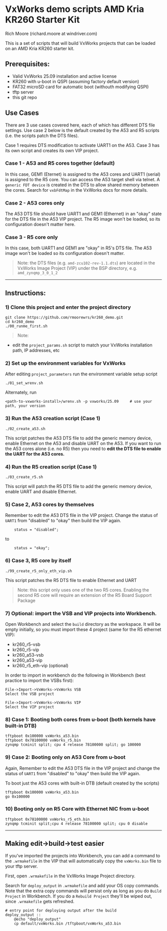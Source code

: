 # VxWorks demo scripts AMD Kria KR260 Starter Kit
Rich Moore (richard.moore at windriver.com)

This is a set of scripts that will build VxWorks projects that can be loaded on an AMD Kria KR260 starter kit. 

## Prerequisites: 
- Valid VxWorks 25.09 installation and active license
- KR260 with u-boot in QSPI (assuming factory default version)
- FAT32 microSD card for automatic boot (withouth modifying QSPI)
- tftp server
- this git repo

## Use Cases
There are 3 use cases covered here, each of which has different DTS file settings. Use case 2 below is the default created by the A53 and R5 scripts (i.e. the scripts patch the DTS files).  

Case 1 requires DTS modification to activate UART1 on the A53. Case 3 has its own script and creates its own VIP project. 

### Case 1 - A53 and R5 cores together (default)
In this case, GEM1 (Eternet) is assigned to the A53 cores and UART1 (serial) is assigned to the R5 core. You can access the A53 target shell via telnet. A `generic FDT device` is created in the DTS to allow shared memory between the cores. Search for `vxbFdtMap` in the VxWorks docs for more details. 

### Case 2 - A53 cores only 
The A53 DTS file should have UART1 and GEM1 (Ethernet) in an "okay" state for the DTS file in the A53 VIP project. The R5 image won't be loaded, so its configuration doesn't matter here. 

### Case 3 - R5 core only
In this case, both UART1 and GEM1 are "okay" in R5's DTS file. The A53 image won't be loaded so its configuration doesn't matter. 

> Note: the DTS files (e.g. `amd-zcu102-rev-1.1.dts`) are located in the VxWorks Image Project (VIP) under the BSP directory, e.g. `amd_zynqmp_3_0_1_2`

---

## Instructions:

### 1) Clone this project and enter the project directory

```
git clone https://github.com/rmoorewrs/kr260_demo.git
cd kr260_demo
./00_runme_first.sh
```
>Note: 
- edit the `project_params.sh` script to match your VxWorks installation path, IP addresses, etc

### 2) Set up the environment variables for VxWorks

After editing `project_parameters` run the environment variable setup script
```
./01_set_wrenv.sh
```

 Alternately, run 
 ```
 <path-to-vxworks-install>/wrenv.sh -p vxworks/25.09     # use your path, your version
 ```

### 3) Run the A53 creation script (Case 1)
```
./02_create_a53.sh
```
This script patches the A53 DTS file to add the generic memory device, enable Ethernet on the A53 and disable UART on the A53. If you want to run the A53 cores alone (i.e. no R5) then you need to **edit the DTS file to enable the UART for the A53 cores.**  

### 4) Run the R5 creation script (Case 1)
```
./03_create_r5.sh
```
This script will patch the R5 DTS file to add the generic memory device, enable UART and disable Ethernet. 

### 5) Case 2, A53 cores by themselves
Remember to edit the A53 DTS file in the VIP project. Change the status of `UART1` from "disabled" to "okay" then build the VIP again. 
```
    status = "disabled";
```
to
```
    status = "okay";
```

### 6) Case 3, R5 core by itself
```
./99_create_r5_only_eth_vip.sh
```
This script patches the R5 DTS file to enable Ethernet and UART

>Note: this script only uses one of the two R5 cores. Enabling the second R5 core will require an extension of the R5 Board Support Package 

### 7) Optional: import the VSB and VIP projects into Workbench. 

Open Workbench and select the `build` directory as the workspace. It will be empty initially, so you must import these 4 project (same for the R5 ethernet VIP):
- kr260_r5-vsb
- kr260_r5-vip
- kr260_a53-vsb
- kr260_a53-vip
- kr260_r5_eth-vip (optional)

In order to import in workbench do the following in Workbench (best practice to import the VSBs first):
```
File->Import->VxWorks->VxWorks VSB
Select the VSB project

File->Import->VxWorks->VxWorks VIP
Select the VIP project
```

### 8) Case 1: Booting both cores from u-boot (both kernels have built-in DTB)

```
tftpboot 0x100000 vxWorks_a53.bin
tftpboot 0x78100000 vxWorks_r5.bin
zynqmp tcminit split; cpu 4 release 78100000 split; go 100000
```

### 9) Case 2: Booting only on A53 Core from u-boot
Again, Remember to edit the A53 DTS file in the VIP project and change the status of `UART1` from "disabled" to "okay" then build the VIP again. 

To boot just the A53 cores with built-in DTB (default created by the scripts)
```
tftpboot 0x100000 vxWorks_a53.bin
go 0x100000
```

### 10) Booting only on R5 Core with Ethernet NIC from u-boot
```
tftpboot 0x78100000 vxWorks_r5_eth.bin
zynqmp tcminit split;cpu 4 release 78100000 split; cpu 0 disable
```
---

## Making edit->build->test easier
If you've imported the projects into Workbench, you can add a command to the `.wrmakefile` in the VIP that will automatically copy the `vxWorks.bin` file to your tftp server. 

First, open `.wrmakefile` in the VxWorks Image Project directory.

Search for `deploy_output` in `.wrmakefile` and add your OS copy commands. Note that the extra copy commands will persist only as long as you do `Build Project` in Workbench. If you do a `Rebuild Project` they'll be wiped out, since `.wrmakefile` gets refreshed.

```
# entry point for deploying output after the build
deploy_output ::
	@echo "deploy_output"
	cp default/vxWorks.bin /tftpboot/vxWorks_a53.bin
```


